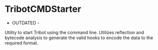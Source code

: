# TribotCMDStarter

- OUTDATED -

Utility to start Tribot using the command line. Utilizes reflection and bytecode analysis to generate the valid hooks to encode the data to the required format.
